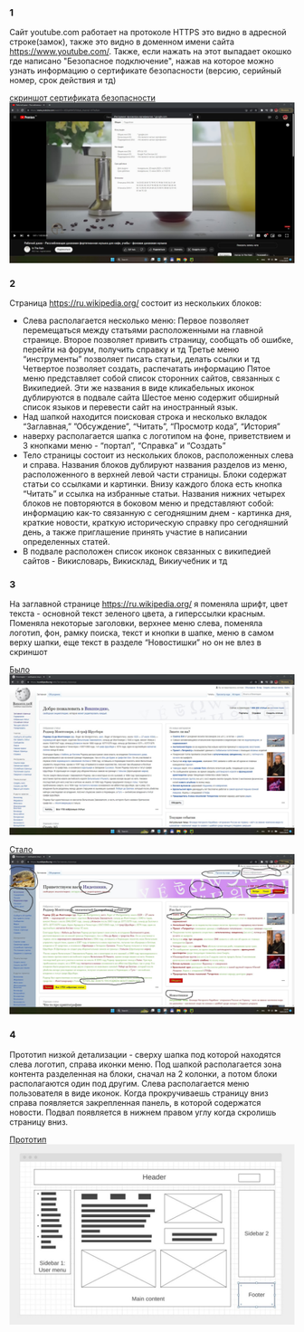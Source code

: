 ### 1
Сайт youtube.com работает на протоколе HTTPS это видно в адресной строке(замок), также это видно в доменном имени сайта https://www.youtube.com/. Также, если нажать на этот выпадает окошко где написано "Безопасное подключение", нажав на которое можно узнать информацию о сертификате безопасности (версию, серийный номер, срок действия и тд)

[скриншот сертификата безопасности](https://github.com/AnnitaM/Web_Hw_1/blob/main/1_protocol.jpg)
![скриншот сертификата безопасности](1_protocol.jpg)

### 2
Страница  https://ru.wikipedia.org/ состоит из нескольких блоков:
* Слева располагается несколько меню:
Первое позволяет перемещаться между статьями расположенными на главной странице.
Второе  позволяет привить страницу, сообщать об ошибке, перейти на форум, получить справку и тд
Третье меню “инструменты” позволяет писать статьи, делать ссылки и тд
Четвертое позволяет создать, распечатать информацию
Пятое меню представляет собой список сторонних сайтов, связанных с Википедией. Эти же названия в виде кликабельных иконок дублируются в подвале сайта
Шестое меню содержит обширный список языков и перевести сайт на иностранный язык.
* Над шапкой находится поисковая строка и несколько вкладок “Заглавная,” ”Обсуждение”, “Читать”, “Просмотр кода”, “История”
*  наверху располагается шапка с логотипом на фоне, приветствием и 3 кнопками меню  - “портал”, “Справка” и “Создать”
* Тело страницы состоит из нескольких блоков, расположенных слева и справа. Названия блоков дублируют названия разделов из меню, расположенного в верхней левой части страницы. Блоки содержат статьи со ссылками и картинки. Внизу каждого блока есть кнопка “Читать” и ссылка на избранные статьи.
Названия нижних четырех блоков не повторяются в боковом меню и представляют собой: информацию как-то связанную с сегодняшним днем - картинка дня, краткие новости, краткую историческую справку про сегодняшний день, а также приглашение принять участие в написании определенных статей.
* В подвале расположен список иконок связанных с википедией сайтов - Викисловарь, Викисклад, Викиучебник и тд
### 3
На заглавной странице  https://ru.wikipedia.org/ я поменяла шрифт, цвет текста - основной текст зеленого цвета, а гиперссылки красным. Поменяла некоторые заголовки, верхнее меню слева, поменяла логотип, фон, рамку поиска, текст и кнопки в шапке, меню в самом верху шапки, еще текст в разделе “Новостишки” но он не влез в скриншот

[Было](https://github.com/AnnitaM/Web_Hw_1/blob/main/3_before.jpg) ![Было](3_before.jpg)  

[Стало](https://github.com/AnnitaM/Web_Hw_1/blob/main/3_after.jpg) ![Стало](3_after.jpg)


### 4 
Прототип низкой детализации - сверху шапка под которой находятся слева логотип, справа иконки меню.
Под шапкой располагается зона контента разделенная на блоки, сначал на 2 колонки, а потом блоки располагаются один под другим. 
Слева располагается меню пользователя в виде иконок. Когда прокручиваешь страницу вниз справа появляется закрепленная панель, в которой содержатся новости.
Подвал появляется в нижнем правом углу когда скролишь страницу вниз. 

[Прототип](https://github.com/AnnitaM/Web_Hw_1/blob/main/4_proto.jpg)
![Прототип](4_proto.jpg)

